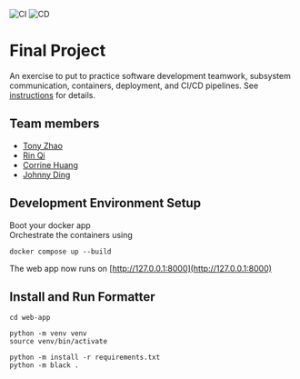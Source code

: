 ![CI](https://github.com/software-students-spring2025/5-final-awesome/actions/workflows/format.yml/badge.svg)
![CD](https://github.com/software-students-spring2025/5-final-awesome/actions/workflows/deploy.yml/badge.svg)

# Final Project

An exercise to put to practice software development teamwork, subsystem communication, containers, deployment, and CI/CD pipelines. See [instructions](./instructions.md) for details.

## Team members
- [Tony Zhao](https://github.com/Tonyzsp)
- [Rin Qi](https://github.com/Rin-Qi)
- [Corrine Huang](https://github.com/ChuqiaoHuang)
- [Johnny Ding](https://github.com/yd2960)

## Development Environment Setup
Boot your docker app\
Orchestrate the containers using

```
docker compose up --build
```

The web app now runs on [http://127.0.0.1:8000](http://127.0.0.1:8000)

## Install and Run Formatter

```
cd web-app

python -m venv venv
source venv/bin/activate

python -m install -r requirements.txt
python -m black .
```